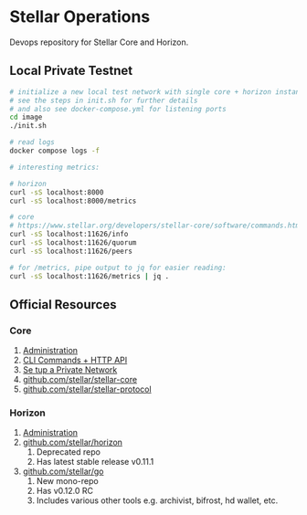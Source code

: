 # Stellar Operations

Devops repository for Stellar Core and Horizon.

## Local Private Testnet

```bash
# initialize a new local test network with single core + horizon instances
# see the steps in init.sh for further details
# and also see docker-compose.yml for listening ports
cd image
./init.sh

# read logs
docker compose logs -f

# interesting metrics:

# horizon
curl -sS localhost:8000
curl -sS localhost:8000/metrics

# core
# https://www.stellar.org/developers/stellar-core/software/commands.html
curl -sS localhost:11626/info
curl -sS localhost:11626/quorum
curl -sS localhost:11626/peers

# for /metrics, pipe output to jq for easier reading:
curl -sS localhost:11626/metrics | jq .
```

## Official Resources

### Core

1. [Administration](https://www.stellar.org/developers/stellar-core/software/admin.html)
1. [CLI Commands + HTTP API](https://www.stellar.org/developers/stellar-core/software/commands.html)
1. [Se tup a Private Network](https://www.stellar.org/developers/stellar-core/software/testnet.html)
1. [github.com/stellar/stellar-core](https://github.com/stellar/stellar-core)
1. [github.com/stellar/stellar-protocol](https://github.com/stellar/stellar-protocol)

### Horizon

1. [Administration](https://www.stellar.org/developers/horizon/reference/admin.html)
1. [github.com/stellar/horizon](https://github.com/stellar/horizon)
    1. Deprecated repo
    1. Has latest stable release v0.11.1
1. [github.com/stellar/go](https://github.com/stellar/go)
    1. New mono-repo
    1. Has v0.12.0 RC
    1. Includes various other tools e.g. archivist, bifrost, hd wallet, etc.
